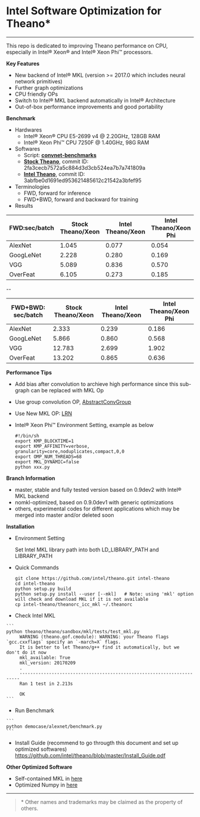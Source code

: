 # Intel Software Optimization for Theano*
---

This repo is dedicated to improving Theano performance on CPU, especially in Intel® Xeon® and Intel® Xeon Phi™ processors.

**Key Features**
  * New backend of Intel® MKL (version >= 2017.0 which includes neural network primitives)
  * Further graph optimizations
  * CPU friendly OPs
  * Switch to Intel® MKL backend automatically in Intel®  Architecture
  * Out-of-box performance improvements and good portability

**Benchmark**
  * Hardwares
    - Intel® Xeon® CPU E5-2699 v4 @ 2.20GHz, 128GB RAM
    - Intel® Xeon Phi™  CPU 7250F @ 1.40GHz, 98G RAM
  * Softwares
    - Script: **[convnet-benchmarks](https://github.com/soumith/convnet-benchmarks/blob/master/theano/benchmark_imagenet.py)**
    - **[Stock Theano](https://github.com/theano/theano)**, commit ID: 2fa3cecb7572a5c884d3d3cb524ea7b7a741809a
    - **[Intel Theano](https://github.com/intel/theano)**, commit ID: 3abfbe0d1691ed953621485612c21542a3bfef95
  * Terminologies
    - FWD, forward for inference
    - FWD+BWD, forward and backward for training
  * Results
    
| FWD:sec/batch | Stock Theano/Xeon | Intel Theano/Xeon | Intel Theano/Xeon Phi |
|---------------|-------------------|-------------------|-----------------------|
| AlexNet       | 1.045             | 0.077             | 0.054                 |
| GoogLeNet     | 2.228             | 0.280             | 0.169                 |
| VGG           | 5.089             | 0.836             | 0.570                 |
| OverFeat      | 6.105             | 0.273             | 0.185                 |
   
--
 
| FWD+BWD: sec/batch | Stock Theano/Xeon | Intel Theano/Xeon | Intel Theano/Xeon Phi |
|---------------|-------------------|-------------------|-----------------------|
| AlexNet       | 2.333             | 0.239             | 0.186                 |
| GoogLeNet     | 5.866             | 0.860             | 0.568                 |
| VGG           | 12.783            | 2.699             | 1.902                 |
| OverFeat      | 13.202            | 0.865             | 0.636                 |

**Performance Tips**
  * Add bias after convolution to archieve high performance since this sub-graph can be replaced with MKL Op
  * Use group convolution OP, [AbstractConvGroup](https://github.com/intel/Theano/blob/master/theano/sandbox/mkl/mkl_conv.py)
  * Use New MKL OP: [LRN](https://github.com/intel/Theano/blob/master/theano/tensor/nnet/lrn.py)
  * Intel® Xeon Phi™ Environment Setting, example as below
        
        #!/bin/sh
        export KMP_BLOCKTIME=1
        export KMP_AFFINITY=verbose, granularity=core,noduplicates,compact,0,0
        export OMP_NUM_THREADS=68
        export MKL_DYNAMIC=false
        python xxx.py

**Branch Information**
  * master, stable and fully tested version based on 0.9dev2 with Intel® MKL backend
  * nomkl-optimized, based on 0.9.0dev1 with generic optimizations
  * others, experimental codes for different applications which may be merged into master and/or deleted soon

**Installation**
    
  * Environment Setting
  
    Set Intel MKL library path into both LD_LIBRARY_PATH and LIBRARY_PATH
    
  * Quick Commands

    ```
    git clone https://github.com/intel/theano.git intel-theano
    cd intel-theano
    python setup.py build
    python setup.py install --user [--mkl]   # Note: using 'mkl' option will check and download MKL if it is not available
    cp intel-theano/theanorc_icc_mkl ~/.theanorc
    ```

   * Check Intel MKL 
   
    ```
    python theano/theano/sandbox/mkl/tests/test_mkl.py
         WARNING (theano.gof.cmodule): WARNING: your Theano flags `gcc.cxxflags` specify an `-march=X` flags.
         It is better to let Theano/g++ find it automatically, but we don't do it now
         mkl_available: True
         mkl_version: 20170209
         .
         ----------------------------------------------------------------------
         Ran 1 test in 2.213s

         OK
    ```
    

   * Run Benchmark
    
    ```
    python democase/alexnet/benchmark.py
    ```

  * Install Guide (recommend to go througth this document and set up optimized softwares)
    https://github.com/intel/theano/blob/master/Install_Guide.pdf


**Other Optimized Software**
  * Self-contained MKL in [here](https://github.com/01org/mkl-dnn/releases)
  * Optimized Numpy in [here](https://github.com/pcs-theano/numpy)

---
>\* Other names and trademarks may be claimed as the property of others.
